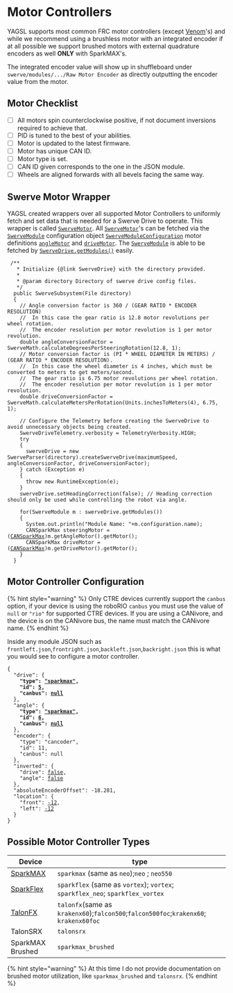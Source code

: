 # Motor Controllers

YAGSL supports most common FRC motor controllers (except [Venom](https://www.playingwithfusion.com/productview.php?pdid=99\&catid=1014)'s) and while we recommend using a brushless motor with an integrated encoder if at all possible we support brushed motors with external quadrature encoders as well **ONLY** with SparkMAX's.

The integrated encoder value will show up in shuffleboard under `swerve/modules/.../Raw Motor Encoder` as directly outputting the encoder value from the motor.

## Motor Checklist

* [ ] All motors spin counterclockwise positive, if not document inversions required to achieve that.
* [ ] PID is tuned to the best of your abilities.
* [ ] Motor is updated to the latest firmware.
* [ ] Motor has unique CAN ID.
* [ ] Motor type is set.
* [ ] CAN ID given corresponds to the one in the JSON module.
* [ ] Wheels are aligned forwards with all bevels facing the same way.

## Swerve Motor Wrapper

YAGSL created wrappers over all supported Motor Controllers to uniformly fetch and set data that is needed for a Swerve Drive to operate. This wrapper is called [`SwerveMotor`](https://broncbotz3481.github.io/YAGSL/swervelib/motors/SwerveMotor.html). All [`SwerveMotor`](https://broncbotz3481.github.io/YAGSL/swervelib/motors/SwerveMotor.html)'s can be fetched via the [`SwerveModule`](https://broncbotz3481.github.io/YAGSL/swervelib/SwerveModule.html#configuration) configuration object [`SwerveModuleConfiguration`](https://broncbotz3481.github.io/YAGSL/swervelib/parser/SwerveModuleConfiguration.html) motor definitions [`angleMotor`](https://broncbotz3481.github.io/YAGSL/swervelib/parser/SwerveModuleConfiguration.html#angleMotor) and [`driveMotor`](https://broncbotz3481.github.io/YAGSL/swervelib/parser/SwerveModuleConfiguration.html#driveMotor). The [`SwerveModule`](https://broncbotz3481.github.io/YAGSL/swervelib/SwerveModule.html) is able to be fetched by [`SwerveDrive.getModules()`](https://broncbotz3481.github.io/YAGSL/swervelib/SwerveDrive.html#getModules\(\)) easily.

<pre class="language-java" data-full-width="true"><code class="lang-java"> /**
   * Initialize {@link SwerveDrive} with the directory provided.
   *
   * @param directory Directory of swerve drive config files.
   */
  public SwerveSubsystem(File directory)
  {
    // Angle conversion factor is 360 / (GEAR RATIO * ENCODER RESOLUTION)
    //  In this case the gear ratio is 12.8 motor revolutions per wheel rotation.
    //  The encoder resolution per motor revolution is 1 per motor revolution.
    double angleConversionFactor = SwerveMath.calculateDegreesPerSteeringRotation(12.8, 1);
    // Motor conversion factor is (PI * WHEEL DIAMETER IN METERS) / (GEAR RATIO * ENCODER RESOLUTION).
    //  In this case the wheel diameter is 4 inches, which must be converted to meters to get meters/second.
    //  The gear ratio is 6.75 motor revolutions per wheel rotation.
    //  The encoder resolution per motor revolution is 1 per motor revolution.
    double driveConversionFactor = SwerveMath.calculateMetersPerRotation(Units.inchesToMeters(4), 6.75, 1);

    // Configure the Telemetry before creating the SwerveDrive to avoid unnecessary objects being created.
    SwerveDriveTelemetry.verbosity = TelemetryVerbosity.HIGH;
    try
    {
      swerveDrive = new SwerveParser(directory).createSwerveDrive(maximumSpeed, angleConversionFactor, driveConversionFactor);
    } catch (Exception e)
    {
      throw new RuntimeException(e);
    }
    swerveDrive.setHeadingCorrection(false); // Heading correction should only be used while controlling the robot via angle.

    for(SwerveModule m : swerveDrive.getModules())
    {
      System.out.println("Module Name: "+m.configuration.name);
      CANSparkMax steeringMotor = (<a data-footnote-ref href="#user-content-fn-1">CANSparkMax</a>)m.getAngleMotor().getMotor(); 
      CANSparkMax driveMotor = (<a data-footnote-ref href="#user-content-fn-2">CANSparkMax</a>)m.getDriveMotor().getMotor(); 
    }
  }
</code></pre>

## Motor Controller Configuration

{% hint style="warning" %}
Only CTRE devices currently support the `canbus` option, if your device is using the roboRIO `canbus` you must use the value of `null` or `"rio"` for supported CTRE devices. If you are using a CANivore, and the device is on the CANivore bus, the name must match the CANivore name.
{% endhint %}

Inside any module JSON such as `frontleft.json`,`frontright.json`,`backleft.json`,`backright.json` this is what you would see to configure a motor controller.

<pre class="language-json"><code class="lang-json">{
  "drive": {
<strong>    "type": <a data-footnote-ref href="#user-content-fn-3">"sparkmax"</a>,
</strong><strong>    "id": <a data-footnote-ref href="#user-content-fn-4">5</a>,
</strong><strong>    "canbus": <a data-footnote-ref href="#user-content-fn-5">null</a>
</strong>  },
  "angle": {
<strong>    "type": <a data-footnote-ref href="#user-content-fn-6">"sparkmax"</a>,
</strong><strong>    "id": <a data-footnote-ref href="#user-content-fn-7">6</a>,
</strong><strong>    "canbus": <a data-footnote-ref href="#user-content-fn-8">null</a>
</strong>  },
  "encoder": {
    "type": "cancoder",
    "id": 11,
    "canbus": null
  },
  "inverted": {
    "drive": <a data-footnote-ref href="#user-content-fn-9">false</a>,
    "angle": <a data-footnote-ref href="#user-content-fn-10">false</a>
  },
  "absoluteEncoderOffset": -18.281,
  "location": {
    "front": <a data-footnote-ref href="#user-content-fn-11">-12</a>,
    "left": <a data-footnote-ref href="#user-content-fn-12">-12</a>
  }
}
</code></pre>

## &#x20;Possible Motor Controller Types

| Device                    | type                                                                                  |
| ------------------------- | ------------------------------------------------------------------------------------- |
| [SparkMAX](sparkmax.md)   | `sparkmax` (same as `neo`);`neo` ; `neo550`                                           |
| [SparkFlex](sparkflex.md) | `sparkflex` (same as `vortex`); `vortex`; `sparkflex_neo`; `sparkflex_vortex`         |
| [TalonFX](talonfx.md)     | `talonfx`(same as `krakenx60`);`falcon500`;`falcon500foc`;`krakenx60`; `krakenx60foc` |
| TalonSRX                  | `talonsrx`                                                                            |
| SparkMAX Brushed          | `sparkmax_brushed`                                                                    |

{% hint style="warning" %}
At this time I do not provide documentation on brushed motor utilization, like `sparkmax_brushed` and `talonsrx`.
{% endhint %}

[^1]: Cast the motor controller object that `SwerveMotor` wraps around back to the original class, in this case `CANSparkMax`

[^2]: Cast the motor controller object that `SwerveMotor` wraps around back to the original class, in this case `CANSparkMax`

[^3]: SparkMAX brushless mode is selected.

[^4]: The SparkMAX has a CAN ID of `5`.

[^5]: SparkMAX is not compatible with CANivore so the `canbus` should be `null` or `""`.

[^6]: SparkMAX brushless mode is selected.

[^7]: The SparkMAX has a CAN ID of `6`.

[^8]: SparkMAX is not compatible with CANivore so the `canbus` should be `null` or `""`.

[^9]: The drive motor spins counter clockwise positive without any inversion.

[^10]: The steering/angle/azimuth motor spins counterclockwise positive without inversion.

[^11]: The center of this module is `-12`in from the center of the robot "frontwise".

[^12]: The center of this module is `-12`in from the center of the robot "left".
